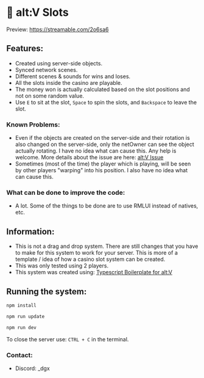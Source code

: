 #  🎰 alt:V Slots

Preview: https://streamable.com/2o6sa6

## Features:
- Created using server-side objects.
- Synced network scenes.
- Different scenes & sounds for wins and loses.
- All the slots inside the casino are playable.
- The money won is actually calculated based on the slot positions and not on some random value.
- Use `E` to sit at the slot, `Space` to spin the slots, and `Backspace` to leave the slot.

### Known Problems:
- Even if the objects are created on the server-side and their rotation is also changed on the server-side, only the netOwner can see the object actually rotating. I have no idea what can cause this. Any help is welcome. More details about the issue are here: [alt:V Issue](https://github.com/altmp/altv-issues/issues/2251)
- Sometimes (most of the time) the player which is playing, will be seen by other players "warping" into his position. I also have no idea what can cause this.
  
### What can be done to improve the code:
- A lot. Some of the things to be done are to use RMLUI instead of natives, etc.

## Information:
- This is not a drag and drop system. There are still changes that you have to make for this system to work for your server. This is more of a template / idea of how a casino slot system can be created.
- This was only tested using 2 players.
- This system was created using: [Typescript Boilerplate for alt:V](https://github.com/Stuyk/altv-typescript)

## Running the system:

```sh
npm install
```

```sh
npm run update
```

```sh
npm run dev
```

To close the server use: `CTRL + C` in the terminal.

### Contact:
- Discord: _dgx
